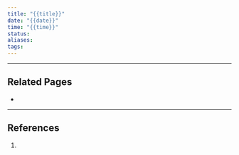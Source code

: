```yaml
---
title: "{{title}}"
date: "{{date}}"
time: "{{time}}"
status: 
aliases: 
tags:
---
```




---
## Related Pages

- 

---
## References

1. 
